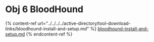 # Obj 6 BloodHound

{% content-ref url="../../../../active-directory/tool-download-links/bloodhound-install-and-setup.md" %}
[bloodhound-install-and-setup.md](../../../../active-directory/tool-download-links/bloodhound-install-and-setup.md)
{% endcontent-ref %}
